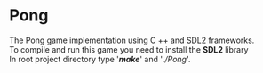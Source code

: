 # Pong

The Pong game implementation using C ++ and SDL2 frameworks.<br>
To compile and run this game you need to install the <b>SDL2</b> library
<br>
In root project directory type '<b><i>make</i></b>' and '<i>./Pong</i>'.
